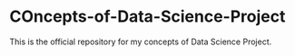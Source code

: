 # COncepts-of-Data-Science-Project
This is the official repository for my concepts of Data Science Project.
